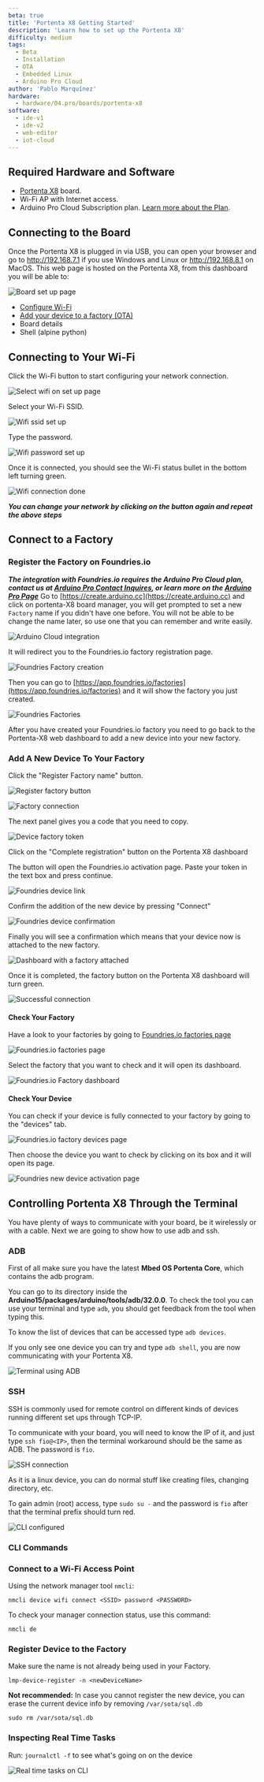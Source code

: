 ```yaml
---
beta: true
title: 'Portenta X8 Getting Started'
description: 'Learn how to set up the Portenta X8'
difficulty: medium
tags:
  - Beta
  - Installation
  - OTA
  - Embedded Linux
  - Arduino Pro Cloud
author: 'Pablo Marquínez'
hardware:
  - hardware/04.pro/boards/portenta-x8
software:
  - ide-v1
  - ide-v2
  - web-editor
  - iot-cloud
---
```



## Required Hardware and Software

* [Portenta X8](https://store.arduino.cc/products/portenta-x8) board.
* Wi-Fi AP with Internet access.
* Arduino Pro Cloud Subscription plan. [Learn more about the Plan](https://www.arduino.cc/pro/hardware/product/portenta-x8).

## Connecting to the Board

Once the Portenta X8 is plugged in via USB, you can open your browser and go to http://192.168.7.1 if you use Windows and Linux or http://192.168.8.1 on MacOS. This web page is hosted on the Portenta X8, from this dashboard you will be able to:

![Board set up page](assets/x8-oob-main.png)

* [Configure Wi-Fi](#connecting-to-your-wi-fi)
* [Add your device to a factory (OTA)](#add-a-new-device-to-your-factory)
* Board details
* Shell (alpine python)

## Connecting to Your Wi-Fi

Click the Wi-Fi button to start configuring your network connection.

![Select wifi on set up page](assets/x8-oob-main-wifi.png)

Select your Wi-Fi SSID.

![Wifi ssid set up](assets/x8-oob-wifi-ssid.png)

Type the password.

![Wifi password set up](assets/x8-oob-wifi-pass.png)

Once it is connected, you should see the Wi-Fi status bullet in the bottom left turning green.

![Wifi connection done](assets/x8-oob-wifi-sucess.png)

***You can change your network by clicking on the button again and repeat the above steps***

## Connect to a Factory

### Register the Factory on Foundries.io

***The integration with Foundries.io requires the Arduino Pro Cloud plan, contact us at [Arduino Pro Contact Inquires](https://www.arduino.cc/pro/contact-us), or learn more on the [Arduino Pro Page](https://www.arduino.cc/pro/hardware/product/portenta-x8)***
Go to [https://create.arduino.cc](https://create.arduino.cc) and click on portenta-X8 board manager, you will get prompted to set a new `Factory` name if you didn't have one before. You will not be able to be change the name later, so use one that you can remember and write easily.

![Arduino Cloud integration](assets/cloud-main.png)

It will redirect you to the Foundries.io factory registration page.

![Foundries Factory creation](assets/foundries-create-factory.png)

Then you can go to [https://app.foundries.io/factories](https://app.foundries.io/factories) and it will show the factory you just created.

![Foundries Factories](assets/foundries-factories.png)

After you have created your Foundries.io factory you need to go back to the Portenta-X8 web dashboard to add a new device into your new factory.

### Add A New Device To Your Factory

Click the "Register Factory name" button.

![Register factory button](assets/x8-oob-main-factory.png)

![Factory connection](assets/x8-oob-factory-name.png)

The next panel gives you a code that you need to copy.

![Device factory token](assets/x8-oob-factory-register.png)

Click on the "Complete registration" button on the Portenta X8 dashboard

The button will open the Foundries.io activation page. Paste your token in the text box and press continue.

![Foundries device link](assets/foundries-activation-token.png)

Confirm the addition of the new device by pressing "Connect"

![Foundries device confirmation](assets/foundries-activation-prompt.png)

Finally you will see a confirmation which means that your device now is attached to the new factory.

![Dashboard with a factory attached](assets/foundries-activation-success.png)

Once it is completed, the factory button on the Portenta X8 dashboard will turn green.

![Successful connection](assets/x8-oob-factory-success.png)

#### Check Your Factory

Have a look to your factories by going to [Foundries.io factories page](https://app.foundries.io/factories)

![Foundries.io factories page](assets/foundries-factories.png)

Select the factory that you want to check and it will open its dashboard.

![Foundries.io Factory dashboard](assets/foundries-factory-dashboard.png)

#### Check Your Device

You can check if your device is fully connected to your factory by going to the "devices" tab.

![Foundries.io factory devices page](assets/foundries-factory-devices.png)

Then choose the device you want to check by clicking on its box and it will open its page.

![Foundries new device activation page](assets/foundries-activation-device-page.png)

## Controlling Portenta X8 Through the Terminal

You have plenty of ways to communicate with your board, be it wirelessly or with a cable. Next we are going to show how to use adb and ssh.

### ADB

First of all make sure you have the latest **Mbed OS Portenta Core**, which contains the adb program.

You can go to its directory inside the **Arduino15/packages/arduino/tools/adb/32.0.0**. To check the tool you can use your terminal and type `adb`, you should get feedback from the tool when typing this.

To know the list of devices that can be accessed type `adb devices`.

If you only see one device you can try and type `adb shell`, you are now communicating with your Portenta X8.

![Terminal using ADB](assets/adb-connection.png)

### SSH

SSH is commonly used for remote control on different kinds of devices running different set ups through TCP-IP.

To communicate with your board, you will need to know the IP of it, and just type `ssh fio@<IP>`, then the terminal workaround should be the same as ADB. The password is `fio`.

![SSH connection](assets/ssh-connection.png)

As it is a linux device, you can do normal stuff like creating files, changing directory, etc.

To gain admin (root) access, type `sudo su -` and the password is `fio`  after that the terminal prefix should turn red.

![CLI configured](assets/ssh-connection-admin.png)

### CLI Commands

### Connect to a Wi-Fi Access Point

Using the network manager tool `nmcli`:

`nmcli device wifi connect <SSID> password <PASSWORD>`

To check your manager connection status, use this command:

`nmcli de`

### Register Device to the Factory

Make sure the name is not already being used in your Factory.

`lmp-device-register -n <newDeviceName>`

**Not recommended:** In case you cannot register the new device, you can erase the current device info by removing `/var/sota/sql.db`

`sudo rm /var/sota/sql.db`

### Inspecting Real Time Tasks

Run: `journalctl -f` to see what's going on on the device

![Real time tasks on CLI](assets/command-journalctl.png)